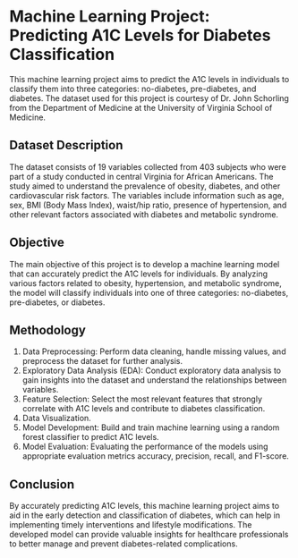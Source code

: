 # Machine Learning Project: Predicting A1C Levels for Diabetes Classification

This machine learning project aims to predict the A1C levels in individuals to classify them into three categories: no-diabetes, pre-diabetes, and diabetes. The dataset used for this project is courtesy of Dr. John Schorling from the Department of Medicine at the University of Virginia School of Medicine.

## Dataset Description

The dataset consists of 19 variables collected from 403 subjects who were part of a study conducted in central Virginia for African Americans. The study aimed to understand the prevalence of obesity, diabetes, and other cardiovascular risk factors. The variables include information such as age, sex, BMI (Body Mass Index), waist/hip ratio, presence of hypertension, and other relevant factors associated with diabetes and metabolic syndrome.

## Objective

The main objective of this project is to develop a machine learning model that can accurately predict the A1C levels for individuals. By analyzing various factors related to obesity, hypertension, and metabolic syndrome, the model will classify individuals into one of three categories: no-diabetes, pre-diabetes, or diabetes.

## Methodology

1. Data Preprocessing: Perform data cleaning, handle missing values, and preprocess the dataset for further analysis.
2. Exploratory Data Analysis (EDA): Conduct exploratory data analysis to gain insights into the dataset and understand the relationships between variables.
3. Feature Selection: Select the most relevant features that strongly correlate with A1C levels and contribute to diabetes classification.
4. Data Visualization.
5. Model Development: Build and train machine learning using a random forest classifier to predict A1C levels.
6. Model Evaluation: Evaluating the performance of the models using appropriate evaluation metrics accuracy, precision, recall, and F1-score.

## Conclusion

By accurately predicting A1C levels, this machine learning project aims to aid in the early detection and classification of diabetes, which can help in implementing timely interventions and lifestyle modifications. The developed model can provide valuable insights for healthcare professionals to better manage and prevent diabetes-related complications.
